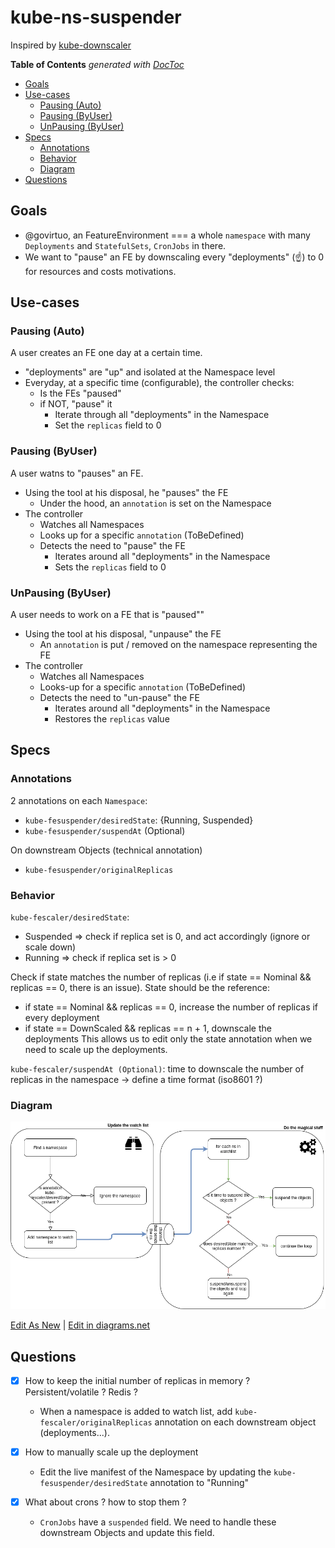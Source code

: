 # kube-ns-suspender

Inspired by [kube-downscaler](https://codeberg.org/hjacobs/kube-downscaler/)

<!-- START doctoc generated TOC please keep comment here to allow auto update -->
<!-- DON'T EDIT THIS SECTION, INSTEAD RE-RUN doctoc TO UPDATE -->
**Table of Contents**  *generated with [DocToc](https://github.com/thlorenz/doctoc)*

- [Goals](#goals)
- [Use-cases](#use-cases)
  - [Pausing (Auto)](#pausing-auto)
  - [Pausing (ByUser)](#pausing-byuser)
  - [UnPausing (ByUser)](#unpausing-byuser)
- [Specs](#specs)
  - [Annotations](#annotations)
  - [Behavior](#behavior)
  - [Diagram](#diagram)
- [Questions](#questions)

<!-- END doctoc generated TOC please keep comment here to allow auto update -->


## Goals

* @govirtuo, an FeatureEnvironment === a whole `namespace` with many `Deployments` and `StatefulSets`, `CronJobs` in there.
* We want to "pause" an FE by downscaling every "deployments" (:point_up:) to 0 for resources and costs motivations.


## Use-cases

### Pausing (Auto)

A user creates an FE one day at a certain time.

* "deployments" are "up" and isolated at the Namespace level
* Everyday, at a specific time (configurable), the controller checks:
    - Is the FEs "paused"
    - if NOT, "pause" it
        + Iterate through all "deployments" in the Namespace
        + Set the `replicas` field to 0

### Pausing (ByUser)

A user watns to "pauses" an FE.

* Using the tool at his disposal, he "pauses" the FE
    - Under the hood, an `annotation` is set on the Namespace
* The controller
    - Watches all Namespaces
    - Looks up for a specific `annotation` (ToBeDefined)
    - Detects the need to "pause" the FE
        + Iterates around all "deployments" in the Namespace
        + Sets the `replicas` field to 0

### UnPausing (ByUser)

A user needs to work on a FE that is "paused""

* Using the tool at his disposal, "unpause" the FE
    - An `annotation` is put / removed on the namespace representing the FE
* The controller
    - Watches all Namespaces
    - Looks-up for a specific `annotation` (ToBeDefined)
    - Detects the need to "un-pause" the FE
        + Iterates around all "deployments" in the Namespace
        + Restores the `replicas` value



## Specs

### Annotations

2 annotations on each `Namespace`:
* `kube-fesuspender/desiredState`: {Running, Suspended}
* `kube-fesuspender/suspendAt`  (Optional)

On downstream Objects (technical annotation)
* `kube-fesuspender/originalReplicas`


### Behavior

`kube-fescaler/desiredState`:
  * Suspended => check if replica set is 0, and act accordingly (ignore or scale down)
  * Running => check if replica set is > 0

Check if state matches the number of replicas (i.e if state == Nominal && replicas == 0, there is an issue). State should be the reference:
* if state == Nominal && replicas == 0, increase the number of replicas if every deployment
* if state == DownScaled && replicas == n + 1, downscale the deployments
This allows us to edit only the state annotation when we need to scale up the deployments.


`kube-fescaler/suspendAt (Optional)`:
time to downscale the number of replicas in the namespace
  -> define a time format (iso8601 ?)


### Diagram

![Diagram](assets/0-designProposal.png)

<a href="https://app.diagrams.net/#Uhttps%3A%2F%2Fraw.githubusercontent.com%2Fgovirtuo%2Fkube-ns-suspender%2Fmain%2Fdocs%2Farchitectures%2Fassets%2F0-designProposal.png" target="_blank">Edit As New</a> | <a href="https://app.diagrams.net/#Hgovirtuo%2Fkube-ns-suspender%2Fmain%2Fdocs%2Farchitectures%2Fassets%2F0-designProposal.png" target="_blank">Edit in diagrams.net</a>


## Questions

- [x] How to keep the initial number of replicas in memory ? Persistent/volatile ? Redis ?
    + When a namespace is added to watch list, add `kube-fescaler/originalReplicas` annotation on each downstream object (deployments...).

- [x] How to manually scale up the deployment 
    + Edit the live manifest of the Namespace by updating the `kube-fesuspender/desiredState` annotation to "Running"

- [x] What about crons ? how to stop them ?
    + `CronJobs` have a `suspended` field. We need to handle these downstream Objects and update this field.

